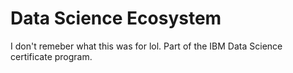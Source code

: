 # Data Science Ecosystem
I don't remeber what this was for lol. Part of the IBM Data Science certificate program.
